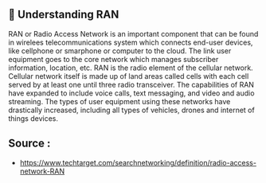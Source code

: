 ## :signal_strength:  Understanding RAN
RAN or Radio Access Network is an important component that can be found in wirelees telecommunications system which connects end-user devices, like cellphone or smarphone or computer to the cloud. The link user equipment goes to the core network which manages subscriber information, location, etc. RAN is the radio element of the cellular network. Cellular network itself is made up of land areas called cells  with each cell served by at least one until three radio transceiver.
The capabilities of RAN have expanded to include voice calls, text messaging, and video and audio streaming. The types of user equipment using these networks have drastically increased, including all types of vehicles, drones and internet of things devices.


## Source : 
- https://www.techtarget.com/searchnetworking/definition/radio-access-network-RAN
